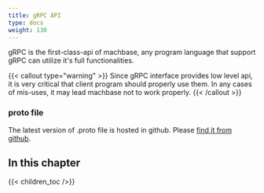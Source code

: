 ```yaml
---
title: gRPC API
type: docs
weight: 130
---
```


gRPC is the first-class-api of machbase, any program language that support gRPC can utilize it's full functionalities.

{{< callout type="warning" >}}
Since gRPC interface provides low level api, it is very critical that client program should properly use them. In any cases of mis-uses, it may lead machbase not to work properly.
{{< /callout >}}

### proto file

The latest version of .proto file is hosted in github. Please [find it from github](https://github.com/machbase/neo-server/tree/main/api/proto/machrpc.proto).

## In this chapter

{{< children_toc />}}
